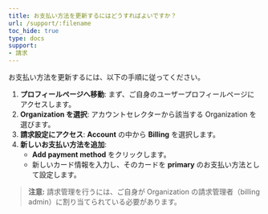 ```yaml
---
title: お支払い方法を更新するにはどうすればよいですか？
url: /support/:filename
toc_hide: true
type: docs
support:
- 請求
---
```


お支払い方法を更新するには、以下の手順に従ってください。

1. **プロフィールページへ移動**: まず、ご自身のユーザープロフィールページにアクセスします。
2. **Organization を選択**: アカウントセレクターから該当する Organization を選びます。
3. **請求設定にアクセス**: **Account** の中から **Billing** を選択します。
4. **新しいお支払い方法を追加**:
   - **Add payment method** をクリックします。
   - 新しいカード情報を入力し、そのカードを **primary** のお支払い方法として設定します。

> **注意:** 請求管理を行うには、ご自身が Organization の請求管理者（billing admin）に割り当てられている必要があります。